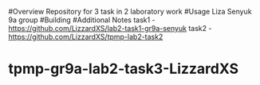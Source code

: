 #Overview
Repository for 3 task in 2 laboratory work
#Usage
Liza Senyuk 9a group
#Building
#Additional Notes
task1 - https://github.com/LizzardXS/lab2-task1-gr9a-senyuk
task2 - https://github.com/LizzardXS/tpmp-lab2-task2
# tpmp-gr9a-lab2-task3-LizzardXS
